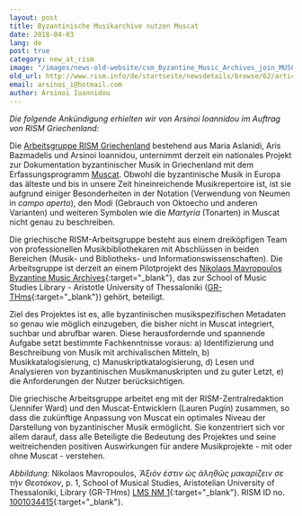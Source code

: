 ```yaml
---
layout: post
title: Byzantinische Musikarchive nutzen Muscat
date: 2018-04-03
lang: de
post: true
category: new_at_rism
image: "/images/news-old-website/csm_Byzantine_Music_Archives_join_MUSCAT_Seite_2_42a9f3f6c7.jpg"
old_url: http://www.rism.info/de/startseite/newsdetails/browse/62/article/64/byzantine-music-archives-join-muscat.html
email: arsinoi_i@hotmail.com
author: Arsinoi Ioannidou
---
```


_Die folgende Ankündigung erhielten wir von Arsinoi Ioannidou im Auftrag von RISM Griechenland:_

Die [Arbeitsgruppe RISM Griechenland](/international/working-groups.html) bestehend aus Maria Aslanidi, Aris Bazmadelis und Arsinoi Ioannidou, unternimmt derzeit ein nationales Projekt zur Dokumentation byzantinischer Musik in Griechenland mit dem Erfassungsprogramm [Muscat](/community/muscat.html). Obwohl die byzantinische Musik in Europa das älteste und bis in unsere Zeit hineinreichende Musikrepertoire ist, ist sie aufgrund einiger Besonderheiten in der Notation (Verwendung von Neumen in _campo aperto_), den Modi (Gebrauch von Oktoecho und anderen Varianten) und weiteren Symbolen wie die _Martyria_ (Tonarten) in Muscat nicht genau zu beschreiben.

Die griechische RISM-Arbeitsgruppe besteht aus einem dreiköpfigen Team von professionellen Musikbibliothekaren mit Abschlüssen in beiden Bereichen (Musik- und Bibliotheks- und Informationswissenschaften). Die Arbeitsgruppe ist derzeit an einem Pilotprojekt des [Νikolaos Mavropoulos Byzantine Music Archives](https://sophia.mus.auth.gr/xmlui/handle/123456789/862){:target="_blank"}, das zur School of Music Studies Library - Aristotle University of Thessaloniki ([GR-THms](https://opac.rism.info/search?View=rism&siglum=GR-THms){:target="_blank"}) gehört, beteiligt.

Ziel des Projektes ist es, alle byzantinischen musikspezifischen Metadaten so genau wie möglich einzugeben, die bisher nicht in Muscat integriert, suchbar und abrufbar waren. Diese herausfordernde und spannende Aufgabe setzt bestimmte Fachkenntnisse voraus: a) Identifizierung und Beschreibung von Musik mit archivalischen Mitteln, b) Musikkatalogisierung, c) Manuskriptkatalogisierung, d) Lesen und Analysieren von byzantinischen Musikmanuskripten und zu guter Letzt, e) die Anforderungen der Nutzer berücksichtigen.

Die griechische Arbeitsgruppe arbeitet eng mit der RISM-Zentralredaktion (Jennifer Ward) und den Muscat-Entwicklern (Lauren Pugin) zusammen, so dass die zukünftige Anpassung von Muscat ein optimales Niveau der Darstellung von byzantinischer Musik ermöglicht. Sie konzentriert sich vor allem darauf, dass alle Beteiligte die Bedeutung des Projektes und seine weitreichenden positiven Auswirkungen für andere Musikprojekte - mit oder ohne Muscat - verstehen.

_Abbildung_: Nikolaos Mavropoulos, _Ἄξιόν ἐστιν ὡς ἀληθῶς μακαρίζειν σε τὴν Θεοτόκον_, p. 1, School of Musical Studies, Aristotelian University of Thessaloniki, Library (GR-THms) [LMS NM 1](http://sophia.mus.auth.gr/xmlui/handle/123456789/867){:target="_blank"}. RISM ID no. [1001034415](https://opac.rism.info/search?id=1001034415){:target="_blank"}.


